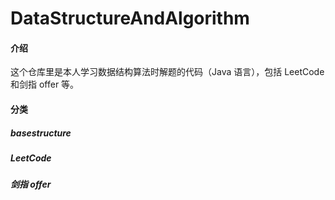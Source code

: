 # DataStructureAndAlgorithm

#### 介绍
这个仓库里是本人学习数据结构算法时解题的代码（Java 语言），包括 LeetCode 和剑指 offer 等。

#### 分类
##### basestructure
##### LeetCode
##### 剑指 offer

